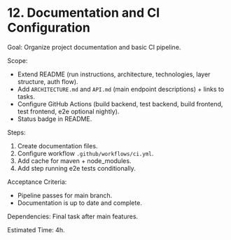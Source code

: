 # 12. Documentation and CI Configuration

Goal: Organize project documentation and basic CI pipeline.

Scope:
- Extend README (run instructions, architecture, technologies, layer structure, auth flow).
- Add `ARCHITECTURE.md` and `API.md` (main endpoint descriptions) + links to tasks.
- Configure GitHub Actions (build backend, test backend, build frontend, test frontend, e2e optional nightly).
- Status badge in README.

Steps:
1. Create documentation files.
2. Configure workflow `.github/workflows/ci.yml`.
3. Add cache for maven + node_modules.
4. Add step running e2e tests conditionally.

Acceptance Criteria:
- Pipeline passes for main branch.
- Documentation is up to date and complete.

Dependencies: Final task after main features.

Estimated Time: 4h.
